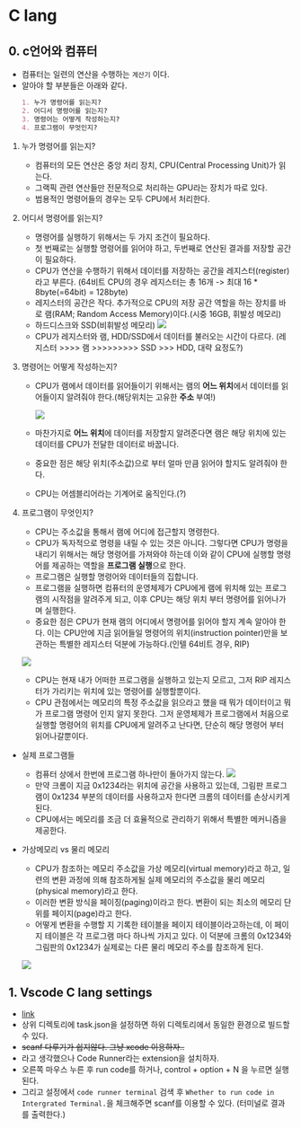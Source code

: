 # **C lang**
## 0. c언어와 컴퓨터
  - 컴퓨터는 일련의 연산을 수행하는 ```계산기``` 이다.
  - 알아야 할 부분들은 아래와 같다.
    ```md
    1. 누가 명령어를 읽는지?
    2. 어디서 명령어를 읽는지?
    3. 명령어는 어떻게 작성하는지?
    4. 프로그램이 무엇인지?
    ```

1. 누가 명령어를 읽는지?   
    - 컴퓨터의 모든 연산은 중앙 처리 장치, CPU(Central Processing Unit)가 읽는다.
    - 그랙픽 관련 연산들만 전문적으로 처리하는 GPU라는 장치가 따로 있다.
    - 범용적인 명령어들의 경우는 모두 CPU에서 처리한다.

2. 어디서 명령어를 읽는지?   
    - 명령어를 실행하기 위해서는 두 가지 조건이 필요하다.
    - 첫 번째로는 실행할 명령어를 읽어야 하고, 두번째로 연산된 결과를 저장할 공간이 필요하다.
    - CPU가 연산을 수행하기 위해서 데이터를 저장하는 공간을 레지스터(register)라고 부른다. (64비트 CPU의 경우 레지스터는 총 16개 -> 최대 16 * 8byte(=64bit) = 128byte)
    - 레지스터의 공간은 작다. 추가적으로 CPU의 저장 공간 역할을 하는 장치를 바로 램(RAM; Random Access Memory)이다.(시중 16GB, 휘발성 메모리)
    - 하드디스크와 SSD(비휘발성 메모리)
      ![](https://modoocode.com/img/c/cpuramhdd.png)
    - CPU가 레지스터와 램, HDD/SSD에서 데이터를 불러오는 시간이 다르다. (레지스터 >>>> 램 >>>>>>>>> SSD >>> HDD, 대략 요정도?)
      
3. 명령어는 어떻게 작성하는지? 
    - CPU가 램에서 데이터를 읽어들이기 위해서는 램의 **어느 위치**에서 데이터를 읽어들이지 알려줘야 한다.(해당위치는 고유한 **주소** 부여!)

      ![](https://modoocode.com/img/c/ram2.png)

    - 마찬가지로 **어느 위치**에 데이터를 저장할지 알려준다면 램은 해당 위치에 있는 데이터를 CPU가 전달한 데이터로 바꿉니다.
    - 중요한 점은 해당 위치(주소값)으로 부터 얼마 만큼 읽어야 할지도 알려줘야 한다.
    - CPU는 어셈블리어라는 기계어로 움직인다.(?)

4. 프로그램이 무엇인지?
    - CPU는 주소값을 통해서 램에 어디에 접근할지 명령한다.
    - CPU가 독자적으로 명령을 내릴 수 있는 것은 아니다. 그렇다면 CPU가 명령을 내리기 위해서는 해당 명령어를 가져와야 하는데 이와 같이 CPU에 실행할 명령어를 제공하는 역할을 **프로그램 실행**으로 한다.
    - 프로그램은 실행할 명령어와 데이터들의 집합니다.
    - 프로그램을 실행하면 컴퓨터의 운영체제가 CPU에게 램에 위치해 있는 프로그램의 시작점을 알려주게 되고, 이후 CPU는 해당 위치 부터 명령어를 읽어나가며 실행한다.
    - 중요한 점은 CPU가 현재 램의 어디에서 명령어를 읽어야 할지 계속 알아야 한다. 이는 CPU안에 지금 읽어들일 명령어의 위치(instruction pointer)만을 보관하는 특별한 레지스터 덕분에 가능하다.(인텔 64비트 경우, RIP)

    ![](https://modoocode.com/img/c/instruction.png)

    - CPU는 현재 내가 어떠한 프로그램을 실행하고 있는지 모르고, 그저 RIP 레지스터가 가리키는 위치에 있는 명령어를 실행할뿐이다.
    - CPU 관점에서는 메모리의 특정 주소값을 읽으라고 했을 때 뭐가 데이터이고 뭐가 프로그램 명령어 인지 알지 못한다. 그저 운영체제가 프로그램에서 처음으로 실행할 명령어의 위치를 CPU에게 알려주고 난다면, 단순히 해당 명령어 부터 읽어나갈뿐이다.
- 실제 프로그램들
  - 컴퓨터 상에서 한번에 프로그램 하나만이 돌아가지 않는다.
    ![](https://modoocode.com/img/c/ram5.png)
  - 만약 크롬이 지금 0x1234라는 위치에 공간을 사용하고 있는데, 그림판 프로그램이 0x1234 부분의 데이터를 사용하고자 한다면 크롬의 데이터를 손상시키게 된다.
  - CPU에서는 메모리를 조금 더 효율적으로 관리하기 위해서 특별한 메커니즘을 제공한다.

- 가상메모리 vs 물리 메모리
  - CPU가 참조하는 메모리 주소값을 가상 메모리(virtual memory)라고 하고, 일련의 변환 과정에 의해 참조하게될 실제 메모리의 주소값을 물리 메모리(physical memory)라고 한다.
  - 이러한 변환 방식을 페이징(paging)이라고 한다. 변환이 되는 최소의 메모리 단위를 페이지(page)라고 한다.
  - 어떻게 변환을 수행할 지 기록한 테이블을 페이지 테이블이라고하는데, 이 페이지 테이블은 각 프로그램 마다 하나씩 가지고 있다. 이 덕분에 크롬의 0x1234와 그림판의 0x1234가 실제로는 다른 물리 메모리 주소를 참조하게 된다.
  
  ![](https://modoocode.com/img/c/star3.svg)


## 1. Vscode C lang settings 
  - [link](https://justdoitproject.tistory.com/m/31)
  - 상위 디렉토리에 task.json을 설정하면 하위 디렉토리에서 동일한 환경으로 빌드할 수 있다.
  - ~~scanf 다루기가 쉽지않다. 그냥 xcode 이용하자..~~
  - 라고 생각했으나 Code Runner라는 extension을 설치하자.
  - 오른쪽 마우스 누른 후 run code를 하거나, control + option + N 을 누르면 실행된다.
  - 그리고 설정에서 ```code runner terminal``` 검색 후 ```Whether to run code in Intergrated Terminal.```을 체크해주면 scanf를 이용할 수 있다. (터미널로 결과를 출력한다.)
